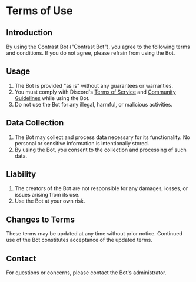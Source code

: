 # Terms of Use

## Introduction
By using the Contrast Bot ("Contrast Bot"), you agree to the following terms and conditions. If you do not agree, please refrain from using the Bot.

## Usage
1. The Bot is provided "as is" without any guarantees or warranties.
2. You must comply with Discord's [Terms of Service](https://discord.com/terms) and [Community Guidelines](https://discord.com/guidelines) while using the Bot.
3. Do not use the Bot for any illegal, harmful, or malicious activities.

## Data Collection
1. The Bot may collect and process data necessary for its functionality. No personal or sensitive information is intentionally stored.
2. By using the Bot, you consent to the collection and processing of such data.

## Liability
1. The creators of the Bot are not responsible for any damages, losses, or issues arising from its use.
2. Use the Bot at your own risk.

## Changes to Terms
These terms may be updated at any time without prior notice. Continued use of the Bot constitutes acceptance of the updated terms.

## Contact
For questions or concerns, please contact the Bot's administrator.